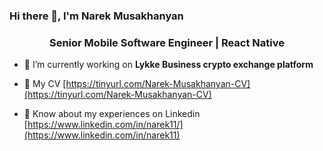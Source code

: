 ### Hi there 👋, I'm Narek Musakhanyan

<h3 align="center">Senior Mobile Software Engineer | React Native</h3>

- 🔭 I’m currently working on **Lykke Business crypto exchange platform**

- 📄 My CV [https://tinyurl.com/Narek-Musakhanyan-CV](https://tinyurl.com/Narek-Musakhanyan-CV)
- 📄 Know about my experiences on Linkedin [https://www.linkedin.com/in/narek11/](https://www.linkedin.com/in/narek11)
